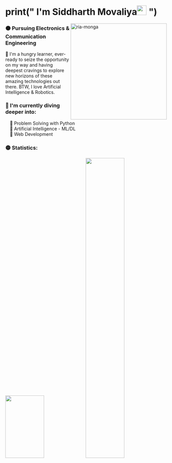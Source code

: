 <h1 align="left"> print(" I'm Siddharth Movaliya<img src="https://raw.githubusercontent.com/syedareehaquasar/syedareehaquasar/master/gifs/Hi.gif" width="30px"> ")</h1>
<img align="right" src="https://i.pinimg.com/564x/f7/a6/27/f7a6276644c0588b7dfdea6722ae95d1.jpg" alt="ria-monga" height="300" />
<h3>🟠 Pursuing Electronics & Communication Engineering</h3>🚀 I'm a hungry learner, ever-ready to seize the opportunity on my way and having deepest cravings to explore new horizons of these amazing technologies out there. BTW, I love Artificial Intelligence & Robotics.
<br />
<h3>🔴 I'm currently diving deeper into:</h3>
&emsp;🚀 Problem Solving with Python
  <br />&emsp;🚀 Artificial Intelligence - ML/DL
<br />&emsp;🚀 Web Development
<br /><h3>🟡 Statistics:</h3>

<div style="align: center">
  <img width="49%" height="195" src="https://github-readme-stats.vercel.app/api?username=Siddharth-2382&theme=radical&show_icons=true" />
  <img width="49%" src="https://github-readme-streak-stats.herokuapp.com/?user=Siddharth-2382&theme=radical&show_icons=true" />
</div>
  
<!-- ![github graph](https://activity-graph.herokuapp.com/graph?username=Siddharth-2382&theme=react-dark&hide_border=true) -->
<br>
